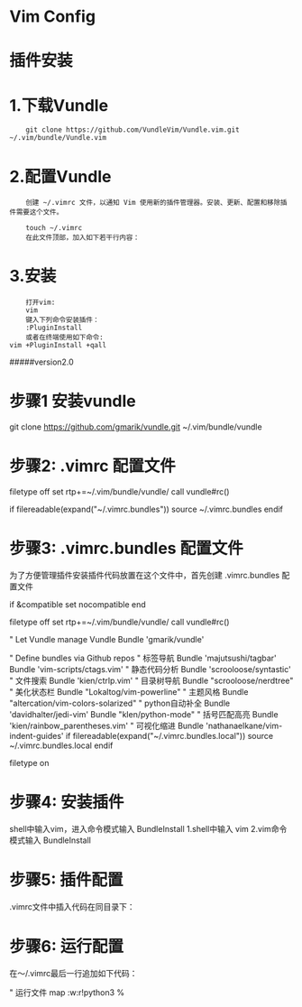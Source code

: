 # Vim Config
# 插件安装
# 1.下载Vundle
        git clone https://github.com/VundleVim/Vundle.vim.git ~/.vim/bundle/Vundle.vim
# 2.配置Vundle
        创建 ~/.vimrc 文件，以通知 Vim 使用新的插件管理器。安装、更新、配置和移除插件需要这个文件。

        touch ~/.vimrc
        在此文件顶部，加入如下若干行内容：
	
# 3.安装
        打开vim:
        vim
        键入下列命令安装插件：
        :PluginInstall
        或者在终端使用如下命令:
	vim +PluginInstall +qall

#####version2.0
# 步骤1   安装vundle
git clone https://github.com/gmarik/vundle.git ~/.vim/bundle/vundle

# 步骤2:  .vimrc 配置文件
filetype off
set rtp+=~/.vim/bundle/vundle/
call vundle#rc()
 
if filereadable(expand("~/.vimrc.bundles"))
  source ~/.vimrc.bundles
endif

# 步骤3:   .vimrc.bundles 配置文件
为了方便管理插件安装插件代码放置在这个文件中，首先创建 .vimrc.bundles 配置文件

if &compatible
  set nocompatible
end
 
filetype off
set rtp+=~/.vim/bundle/vundle/
call vundle#rc()
 
" Let Vundle manage Vundle
Bundle 'gmarik/vundle'
 
" Define bundles via Github repos
" 标签导航
Bundle 'majutsushi/tagbar'
Bundle 'vim-scripts/ctags.vim'
" 静态代码分析
Bundle 'scrooloose/syntastic'
" 文件搜索
Bundle 'kien/ctrlp.vim'
" 目录树导航
Bundle "scrooloose/nerdtree"
" 美化状态栏
Bundle "Lokaltog/vim-powerline"
" 主题风格
Bundle "altercation/vim-colors-solarized"
" python自动补全
Bundle 'davidhalter/jedi-vim'
Bundle "klen/python-mode"
" 括号匹配高亮
Bundle 'kien/rainbow_parentheses.vim'
" 可视化缩进
Bundle 'nathanaelkane/vim-indent-guides'
if filereadable(expand("~/.vimrc.bundles.local"))
  source ~/.vimrc.bundles.local
endif
 
filetype on

# 步骤4:   安装插件
shell中输入vim，进入命令模式输入 BundleInstall
1.shell中输入 vim
2.vim命令模式输入 BundleInstall


# 步骤5:   插件配置
.vimrc文件中插入代码在同目录下：


# 步骤6:   运行配置
在～/.vimrc最后一行追加如下代码：

" 运行文件
map <F5> :w<cr>:r!python3 %<cr>

